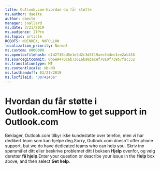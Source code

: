 ```yaml
---
title: Outlook.com-hvordan du får støtte
ms.author: daeite
author: daeite
manager: joallard
ms.date: 3/21/2019
ms.audience: ITPro
ms.topic: article
ROBOTS: NOINDEX, NOFOLLOW
localization_priority: Normal
ms.custom: 8000080
ms.openlocfilehash: e1d2739ad5e1e3d2c3d5f19aee344ee1ee2ab458
ms.sourcegitcommit: 0b6e9470c6b73616ba8bacef7010f739b7fac332
ms.translationtype: MT
ms.contentlocale: nb-NO
ms.lasthandoff: 03/21/2019
ms.locfileid: "30742436"
---
```

# <a name="how-to-get-support-in-outlookcom"></a><span data-ttu-id="ac23b-102">Hvordan du får støtte i Outlook.com</span><span class="sxs-lookup"><span data-stu-id="ac23b-102">How to get support in Outlook.com</span></span>

<span data-ttu-id="ac23b-103">Beklager, Outlook.com tilbyr ikke kundestøtte over telefon, men vi har dedikert team som kan hjelpe deg.</span><span class="sxs-lookup"><span data-stu-id="ac23b-103">Sorry, Outlook.com doesn't offer phone support, but we do have dedicated teams who can help you.</span></span>
<span data-ttu-id="ac23b-104">Skriv inn spørsmålet ditt eller beskrive problemet ditt i boksen **Hjelp** ovenfor, og velg deretter **få hjelp**.</span><span class="sxs-lookup"><span data-stu-id="ac23b-104">Enter your question or describe your issue in the **Help** box above, and then select **Get help**.</span></span>


